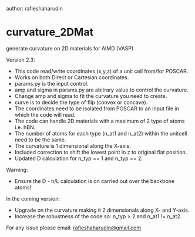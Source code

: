 author: rafieshaharudin

# curvature_2DMat
generate curvature on 2D materials for AIMD (VASP)

Version 2.3:
  - This code read/write coordinates (x,y,z) of a unit cell from/for POSCAR.
  - Works on both Direct or Cartesian coordinates.
  - params.py is the input control.
  - amp and sigma in params.py are abitrary value to control the curvature.
  - Change amp and sigma to fit the curvature you need to create.
  - curve is to decide the type of flip (convex or concave).
  - The coordinates need to be isolated from POSCAR to an input file in which the code will read.
  - The code can handle 2D materials with a maximum of 2 type of atoms i.e. hBN.
  - The number of atoms for each type (n_at1 and n_at2) within the unitcell need to be the same.
  - The curvature is 1 dimensional along the X-axis.
  - Included correction to shift the lowest point in z to original flat position.
  - Updated D calculation for n_typ == 1 and n_typ == 2.

Warning:
  - Ensure the D - h/L calculation is on carried out over the backbone atoms!

In the coming version:
  - Upgrade on the curvature making it 2 dimensionals along X- and Y-axis.
  - Increase the robustness of the code so: n_typ > 2 and n_at1 != n_at2.

For any issue please email:
rafieshaharudin@gmail.com
